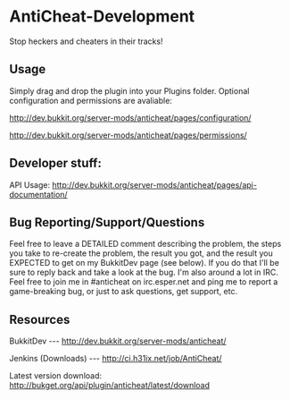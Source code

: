 AntiCheat-Development
=============

Stop heckers and cheaters in their tracks!

Usage
-------
Simply drag and drop the plugin into your Plugins folder. Optional configuration and permissions are avaliable:
 
http://dev.bukkit.org/server-mods/anticheat/pages/configuration/

http://dev.bukkit.org/server-mods/anticheat/pages/permissions/

Developer stuff:
-------
API Usage: http://dev.bukkit.org/server-mods/anticheat/pages/api-documentation/

Bug Reporting/Support/Questions
------------

Feel free to leave a DETAILED comment describing the problem, the steps you take to re-create the problem, the result you got, and the result you EXPECTED to get on my BukkitDev page (see below). If you do that I'll be sure to reply back and take a look at the bug.
I'm also around a lot in IRC. Feel free to join me in #anticheat on irc.esper.net and ping me to report a game-breaking bug, or just to ask questions, get support, etc.

Resources
-------
BukkitDev --- http://dev.bukkit.org/server-mods/anticheat/

Jenkins (Downloads) --- http://ci.h31ix.net/job/AntiCheat/

Latest version download: http://bukget.org/api/plugin/anticheat/latest/download